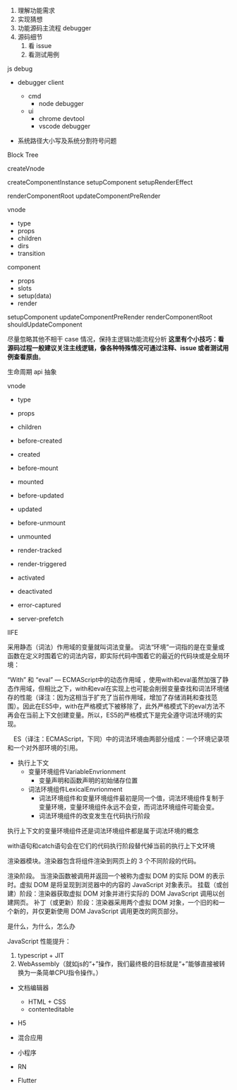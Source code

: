 







1. 理解功能需求
2. 实现猜想
3. 功能源码主流程 debugger
4. 源码细节
   1. 看 issue
   2. 看测试用例



js debug
- debugger client
  - cmd
    - node debugger
  - ui
    - chrome devtool
    - vscode debugger



- 系统路径大小写及系统分割符号问题

Block Tree

createVnode

createComponentInstance
setupComponent
setupRenderEffect

renderComponentRoot
updateComponentPreRender


vnode
- type
- props
- children
- dirs
- transition

component
- props
- slots
- setup(data)
- render


setupComponent
updateComponentPreRender
renderComponentRoot 
shouldUpdateComponent

尽量忽略其他不相干 case 情况，保持主逻辑功能流程分析
**这里有个小技巧：看源码过程一般建议关注主线逻辑，像各种特殊情况可通过注释、issue 或者测试用例查看原由**。

生命周期
api 抽象


vnode
- type
- props
- children



- before-created
- created
- before-mount
- mounted
- before-updated
- updated
- before-unmount
- unmounted 
- render-tracked
- render-triggered 
- activated  
- deactivated 
- error-captured
- server-prefetch

IIFE


采用静态（词法）作用域的变量就叫词法变量。
词法“环境”一词指的是在变量或函数在定义时围着它的词法内容，即实际代码中围着它的最近的代码块或是全局环境：


“With” 和 “eval” — ECMAScript中的动态作用域
，使用with和eval虽然加强了静态作用域，但相比之下，with和eval在实现上也可能会削弱变量查找和词法环境储存的性能（译注：因为这相当于扩充了当前作用域，增加了存储消耗和查找范围）。因此在ES5中，with在严格模式下被移除了，此外严格模式下的eval方法不再会在当前上下文创建变量。所以，ES5的严格模式下是完全遵守词法环境的实现。


 ES（译注：ECMAScript，下同）中的词法环境由两部分组成：一个环境记录项和一个对外部环境的引用。

- 执行上下文
  - 变量环境组件VariableEnvrionment
    - 变量声明和函数声明的初始储存位置
  - 词法环境组件LexicalEnvrionment
    - 词法环境组件和变量环境组件最初是同一个值，词法环境组件复制于变量环境，变量环境组件永远不会变，而词法环境组件可能会变。
    - 词法环境组件的改变发生在代码执行阶段

执行上下文的变量环境组件还是词法环境组件都是属于词法环境的概念

with语句和catch语句会在它们的代码执行阶段替代掉当前的执行上下文环境


渲染器模块。渲染器包含将组件渲染到网页上的 3 个不同阶段的代码。

渲染阶段。 当渲染函数被调用并返回一个被称为虚拟 DOM 的实际 DOM 的表示时。虚拟 DOM 是将呈现到浏览器中的内容的 JavaScript 对象表示。
挂载（或创建）阶段：渲染器获取虚拟 DOM 对象并进行实际的 DOM JavaScript 调用以创建网页。
补丁（或更新）阶段：渲染器采用两个虚拟 DOM 对象，一个旧的和一个新的，并仅更新使用 DOM JavaScript 调用更改的网页部分。

是什么，为什么，怎么办

JavaScript 性能提升：
1. typescript + JIT
2. WebAssembly（就如js的“+”操作，我们最终极的目标就是“+”能够直接被转换为一条简单CPU指令操作。）

- 文档编辑器
  - HTML + CSS
  - contenteditable



- H5 
- 混合应用
- 小程序
- RN
- Flutter
